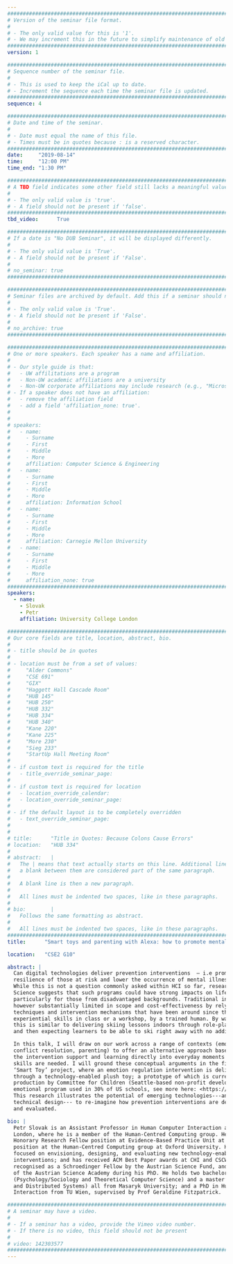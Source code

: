 ```yaml
---
################################################################################
# Version of the seminar file format.
#
# - The only valid value for this is '1'.
# - We may increment this in the future to simplify maintenance of old seminars.
################################################################################
version: 1

################################################################################
# Sequence number of the seminar file.
#
# - This is used to keep the iCal up to date.
# - Increment the sequence each time the seminar file is updated.
################################################################################
sequence: 4

################################################################################
# Date and time of the seminar.
#
# - Date must equal the name of this file.
# - Times must be in quotes because : is a reserved character.
################################################################################
date:     "2019-08-14"
time:     "12:00 PM"
time_end: "1:30 PM"

################################################################################
# A TBD field indicates some other field still lacks a meaningful value.
#
# - The only valid value is 'true'.
# - A field should not be present if 'false'.
################################################################################
tbd_video:      True

################################################################################
# If a date is "No DUB Seminar", it will be displayed differently.
#
# - The only valid value is 'True'.
# - A field should not be present if 'False'.
#
# no_seminar: true
################################################################################

################################################################################
# Seminar files are archived by default. Add this if a seminar should not be.
#
# - The only valid value is 'True'.
# - A field should not be present if 'False'.
#
# no_archive: true
################################################################################

################################################################################
# One or more speakers. Each speaker has a name and affiliation.
#
# - Our style guide is that:
#   - UW affilitations are a program
#   - Non-UW academic affiliations are a university
#   - Non-UW corporate affiliations may include research (e.g., "Microsoft Research")
# - If a speaker does not have an affiliation:
#   - remove the affiliation field
#   - add a field 'affiliation_none: true'.
#
#
# speakers:
#   - name: 
#     - Surname
#     - First
#     - Middle
#     - More
#     affiliation: Computer Science & Engineering 
#   - name: 
#     - Surname
#     - First
#     - Middle
#     - More
#     affiliation: Information School 
#   - name: 
#     - Surname
#     - First
#     - Middle
#     - More
#     affiliation: Carnegie Mellon University 
#   - name:
#     - Surname
#     - First
#     - Middle
#     - More
#     affiliation_none: true
################################################################################
speakers:
  - name:
    - Slovak
    - Petr
    affiliation: University College London

################################################################################
# Our core fields are title, location, abstract, bio.
#
# - title should be in quotes
#
# - location must be from a set of values:
#     "Alder Commons"
#     "CSE 691"
#     "GIX"
#     "Haggett Hall Cascade Room"
#     "HUB 145"
#     "HUB 250"
#     "HUB 332"
#     "HUB 334"
#     "HUB 340"
#     "Kane 220"
#     "Kane 225"
#     "More 230"
#     "Sieg 233"
#     "StartUp Hall Meeting Room"
#
# - if custom text is required for the title
#   - title_override_seminar_page:
#
# - if custom text is required for location
#   - location_override_calendar:
#   - location_override_seminar_page:
#
# - if the default layout is to be completely overridden
#   - text_override_seminar_page:
#
#
# title:      "Title in Quotes: Because Colons Cause Errors"
# location:   "HUB 334"
#
# abstract:   |
#   The | means that text actually starts on this line. Additional lines without
#   a blank between them are considered part of the same paragraph.
#
#   A blank line is then a new paragraph.
#
#   All lines must be indented two spaces, like in these paragraphs.
#
# bio:        |
#   Follows the same formatting as abstract.
#
#   All lines must be indented two spaces, like in these paragraphs.
################################################################################
title:      "Smart toys and parenting with Alexa: how to promote mental health with digital technologies?"

location:   "CSE2 G10"

abstract: |
  Can digital technologies deliver prevention interventions  — i.e promote psychological 
  resilience of those at risk and lower the occurrence of mental illness later in life? 
  While this is not a question commonly asked within HCI so far, research in Prevention 
  Science suggests that such programs could have strong impacts on life outcomes, 
  particularly for those from disadvantaged backgrounds. Traditional interventions are 
  however substantially limited in scope and cost-effectiveness by relying on delivery 
  techniques and intervention mechanisms that have been around since the 60s: teaching 
  experiential skills in class or a workshop, by a trained human. By way of analogy, 
  this is similar to delivering skiing lessons indoors through role-play and video, 
  and then expecting learners to be able to ski right away with no additional support.

  In this talk, I will draw on our work across a range of contexts (emotion-regulation, 
  conflict resolution, parenting) to offer an alternative approach based on ‘situating’ 
  the intervention support and learning directly into everyday moments where the targeted 
  skills are needed. I will ground these conceptual arguments in the findings from our 
  ‘Smart Toy’ project, where an emotion regulation intervention is delivered to children 
  through a technology-enabled plush toy; a prototype of which is currently taken to 
  production by Committee for Children (Seattle-based non-profit developers of a social-
  emotional program used in 30% of US schools, see more here: <https://cfchildren.org/>). 
  This research illustrates the potential of emerging technologies---and careful socio-
  technical design--- to re-imagine how prevention interventions are designed, delivered, 
  and evaluated.

bio: |
  Petr Slovak is an Assistant Professor in Human Computer Interaction at King’s College 
  London, where he is a member of the Human-Centred Computing group. He also holds an 
  Honorary Research Fellow position at Evidence-Based Practice Unit at UCL and a Visiting 
  position at the Human-Centred Computing group at Oxford University. His research is 
  focused on envisioning, designing, and evaluating new technology-enabled mental health 
  interventions; and has received ACM Best Paper awards at CHI and CSCW. Petr was 
  recognised as a Schroedinger Fellow by the Austrian Science Fund, and was the DOC Fellow 
  of the Austrian Science Academy during his PhD. He holds two bachelor’s 
  (Psychology/Sociology and Theoretical Computer Science) and a master’s degree (Parallel 
  and Distributed Systems) all from Masaryk University; and a PhD in Human Computer 
  Interaction from TU Wien, supervised by Prof Geraldine Fitzpatrick.

################################################################################
# A seminar may have a video.
#
# - If a seminar has a video, provide the Vimeo video number.
# - If there is no video, this field should not be present
#
# video: 142303577
################################################################################
---
```

